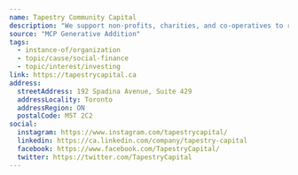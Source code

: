 ```yaml
---
name: Tapestry Community Capital
description: "We support non-profits, charities, and co-operatives to raise and manage community investment. Since 1998, Tapestry has supported some of Canada's largest social enterprises in successful community financing campaigns. We have worked with organizations across multiple sectors, from renewable energy to co-working, in raising and managing $100+ million from 4,500 local investors."
source: "MCP Generative Addition"
tags:
  - instance-of/organization
  - topic/cause/social-finance
  - topic/interest/investing
link: https://tapestrycapital.ca
address:
  streetAddress: 192 Spadina Avenue, Suite 429
  addressLocality: Toronto
  addressRegion: ON
  postalCode: M5T 2C2
social:
  instagram: https://www.instagram.com/tapestrycapital/
  linkedin: https://ca.linkedin.com/company/tapestry-capital
  facebook: https://www.facebook.com/TapestryCapital/
  twitter: https://twitter.com/TapestryCapital
---
```

